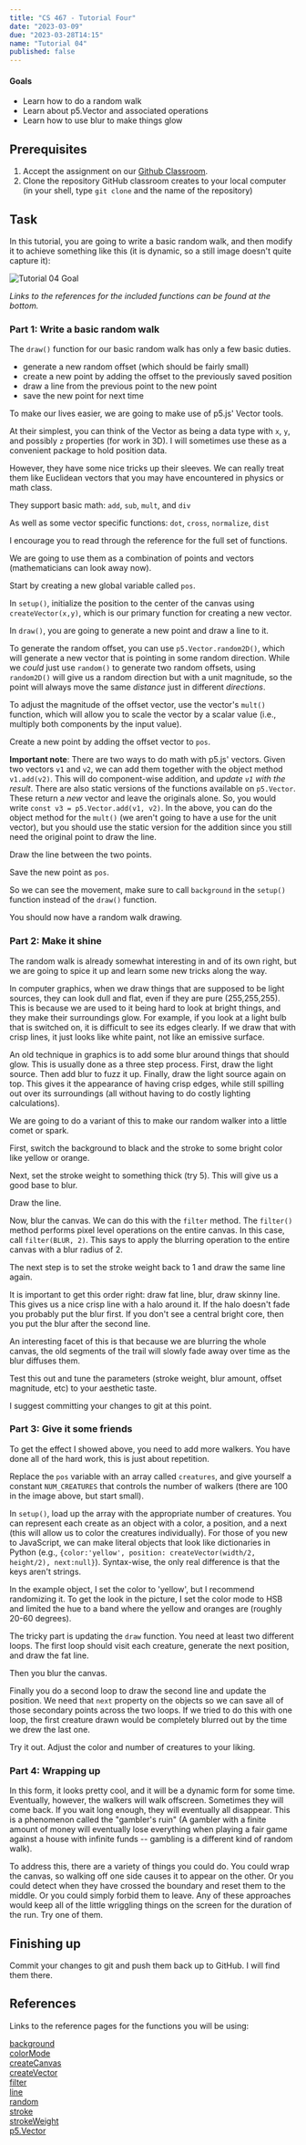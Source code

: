 ```yaml
---
title: "CS 467 - Tutorial Four"
date: "2023-03-09"
due: "2023-03-28T14:15"
name: "Tutorial 04"
published: false
---
```





#### Goals

- Learn how to do a random walk
- Learn about p5.Vector and associated operations
- Learn how to use blur to make things glow




## Prerequisites


1. Accept the assignment on our [Github Classroom](https://classroom.github.com/a/u3Ay1ffp). 
1. Clone the repository GitHub classroom creates to your local computer (in your shell, type `git clone` and the name of the repository)



## Task

In this tutorial, you are going to write a basic random walk, and then modify it to achieve something like this (it is dynamic, so a still image doesn't quite capture it):

![Tutorial 04 Goal](./tutorial04/tutorial04-goal.png)

*Links to the references for the included functions can be found at the bottom.*



### Part 1: Write a basic random walk

The `draw()` function for our basic random walk has only a few basic duties.
- generate a new random offset (which should be fairly small)
- create a new point by adding the offset to the previously saved position
- draw a line from the previous point to the new point
- save the new point for next time

To make our lives easier, we are going to make use of p5.js' Vector tools.

At their simplest, you can think of the Vector as being a data type with `x`, `y`, and possibly `z` properties (for work in 3D). I will sometimes use these as a convenient package to hold position data. 

However, they have some nice tricks up their sleeves. We can really treat them like Euclidean vectors that you may have encountered in physics or math class. 

They support basic math: `add`, `sub`, `mult`, and `div`

As well as some vector specific functions: `dot`, `cross`, `normalize`, `dist`

I encourage you to read through the reference for the full set of functions. 

We are going to use them as a combination of points and vectors (mathematicians can look away now).


Start by creating a new global variable called `pos`.

In `setup()`, initialize the position to the center of the canvas using `createVector(x,y)`, which is our primary function for creating a new vector.

In `draw()`, you are going to generate a new point and draw a line to it. 

To generate the random offset, you can use `p5.Vector.random2D()`, which will generate a new vector that is pointing in some random direction. While we _could_ just use `random()` to generate two random offsets, using `random2D()` will give us a random direction but with a unit magnitude, so the point will always move the same _distance_ just in different _directions_. 

 To adjust the magnitude of the offset vector, use the vector's `mult()` function, which will allow you to scale the vector by a scalar value (i.e., multiply both components by the input value).

Create a new point by adding the offset vector to `pos`.

**Important note**: There are two ways to do math with p5.js' vectors. Given two vectors `v1` and `v2`, we can add them together with the object method `v1.add(v2)`. This will do component-wise addition, and *update `v1` with the result*. There are also static versions of the functions available on `p5.Vector`. These return a _new_ vector and leave the originals alone. So, you would write `const v3 = p5.Vector.add(v1, v2)`. In the above, you can do the object method for the `mult()` (we aren't going to have a use for the unit vector), but you should use the static version for the addition since you still need the original point to draw the line.

Draw the line between the two points. 

Save the new point as `pos`.

So we can see the movement, make sure to call `background` in the `setup()` function instead of the `draw()` function.

You should now have a random walk drawing.

### Part 2: Make it shine

The random walk is already somewhat interesting in and of its own right, but we are going to spice it up and learn some new tricks along the way. 

In computer graphics, when we draw things that are supposed to be light sources, they can look dull and flat, even if they are pure (255,255,255). This is because we are used to it being hard to look at bright things, and they make their surroundings glow. For example, if you look at a light bulb that is switched on, it is difficult to see its edges clearly. If we draw that with crisp lines, it just looks like white paint, not like an emissive surface.

An old technique in graphics is to add some blur around things that should glow. This is usually done as a three step process. First, draw the light source. Then add blur to fuzz it up. Finally, draw the light source again on top. This gives it the appearance of having crisp edges, while still spilling out over its surroundings (all without having to do costly lighting calculations).

We are going to do a variant of this to make our random walker into a little comet or spark.

First, switch the background to black and the stroke to some bright color like yellow or orange. 

Next, set the stroke weight to something thick (try 5). This will give us a good base to blur. 

Draw the line.

Now, blur the canvas. We can do this with the `filter` method. The `filter()` method performs pixel level operations on the entire canvas. In this case, call `filter(BLUR, 2)`. This says to apply the blurring operation to the entire canvas with a blur radius of 2.

The next step is to set the stroke weight back to 1 and draw the same line again.

It is important to get this order right: draw fat line, blur, draw skinny line. This gives us a nice crisp line with a halo around it. If the halo doesn't fade you probably put the blur first. If you don't see a central bright core, then you put the blur after the second line.

An interesting facet of this is that because we are blurring the whole canvas, the old segments of the trail will slowly fade away over time as the blur diffuses them. 

Test this out and tune the parameters (stroke weight, blur amount, offset magnitude, etc) to your aesthetic taste. 

I suggest committing your changes to git at this point.

### Part 3: Give it some friends

To get the effect I showed above, you need to add more walkers. You have done all of the hard work, this is just about repetition.

Replace the `pos` variable with an array called `creatures`, and give yourself a constant `NUM_CREATURES` that controls the number of walkers (there are 100 in the image above, but start small).

In `setup()`, load up the array with the appropriate number of creatures. You can represent each create as an object with a color, a position, and a next (this will allow us to color the creatures individually). For those of you new to JavaScript, we can make literal objects that look like dictionaries in Python (e.g., `{color:'yellow', position: createVector(width/2, height/2), next:null}`). Syntax-wise, the only real difference is that the keys aren't strings.

In the example object, I set the color to 'yellow', but I recommend randomizing it. To get the look in the picture, I set the color mode to HSB and limited the hue to a band where the yellow and oranges are (roughly 20-60 degrees).

The tricky part is updating the `draw` function. You need at least two different loops. The first loop should visit each creature, generate the next position, and draw the fat line. 

Then you blur the canvas. 

Finally you do a second loop to draw the second line and update the position. We need that `next` property on the objects so we can save all of those secondary points across the two loops. If we tried to do this with one loop, the first creature drawn would be completely blurred out by the time we drew the last one. 

Try it out. Adjust the color and number of creatures to your liking. 

### Part 4: Wrapping up


In this form, it looks pretty cool, and it will be a dynamic form for some time. Eventually, however, the walkers will walk offscreen. Sometimes they will come back. If you wait long enough, they will eventually all disappear. This is a phenomenon called the "gambler's ruin" (A gambler with a finite amount of money will eventually lose everything when playing a fair game against a house with infinite funds -- gambling is a different kind of random walk). 

To address this, there are a variety of things you could do. You could wrap the canvas, so walking off one side causes it to appear on the other. Or you could detect when they have crossed the boundary and reset them to the middle. Or you could simply forbid them to leave. Any of these approaches would keep all of the little wriggling things on the screen for the duration of the run. Try one of them.


## Finishing up

Commit your changes to git and push them back up to GitHub. I will find them there.

## References

Links to the reference pages for the functions you will be using:

[background](https://p5js.org/reference/#/p5/background)  
[colorMode](https://p5js.org/reference/#/p5/colorMode)  
[createCanvas](https://p5js.org/reference/#/p5/createCanvas)  
[createVector](https://p5js.org/reference/#/p5/createVector)  
[filter](https://p5js.org/reference/#/p5/filter)  
[line](https://p5js.org/reference/#/p5/line)  
[random](https://p5js.org/reference/#/p5/random)  
[stroke](https://p5js.org/reference/#/p5/stroke)  
[strokeWeight](https://p5js.org/reference/#/p5/strokeWeight)   
[p5.Vector](https://p5js.org/reference/#/p5.Vector)  
